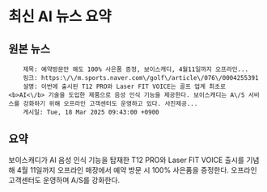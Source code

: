 # 최신 AI 뉴스 요약

## 원본 뉴스
		제목: 예약방문만 해도 100% 사은품 증정, 보이스캐디, 4월11일까지 오프라인...
		링크: https:\/\/m.sports.naver.com\/golf\/article\/076\/0004255391
		설명: 이번에 출시된 T12 PRO와 Laser FIT VOICE는 골프 업계 최초로 <b>AI<\/b> 기술을 도입한 제품으로 음성 인식 기능을 제공한다. 보이스캐디는 A\/S 서비스를 강화하기 위해 오프라인 고객센터도 운영하고 있다. 사진제공... 
		게시일: Tue, 18 Mar 2025 09:43:00 +0900


## 요약
보이스캐디가 AI 음성 인식 기능을 탑재한 T12 PRO와 Laser FIT VOICE 출시를 기념해 4월 11일까지 오프라인 매장에서 예약 방문 시 100% 사은품을 증정한다. 오프라인 고객센터도 운영하며 A/S를 강화한다.
